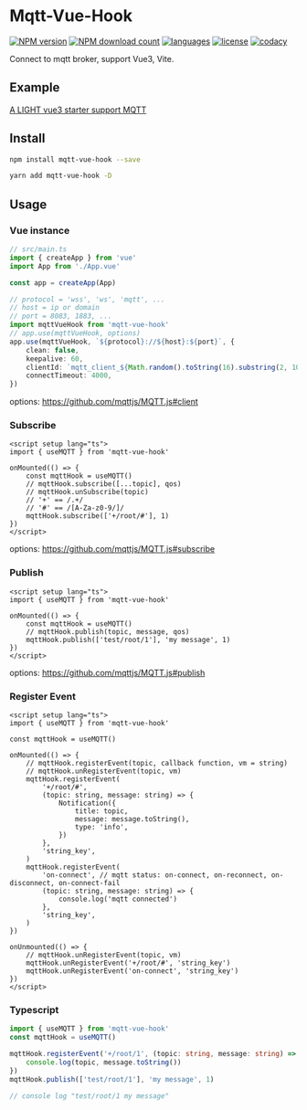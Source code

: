 # Mqtt-Vue-Hook

[![NPM version](https://img.shields.io/npm/v/mqtt-vue-hook.svg)](https://www.npmjs.com/package/mqtt-vue-hook)
[![NPM download count](https://img.shields.io/npm/dt/mqtt-vue-hook)](https://www.npmjs.com/package/mqtt-vue-hook)
[![languages](https://img.shields.io/github/languages/top/tommy44458/mqtt-vue-hook)](https://www.npmjs.com/package/mqtt-vue-hook)
[![license](https://img.shields.io/npm/l/mqtt-vue-hook)](https://www.npmjs.com/package/mqtt-vue-hook)
[![codacy](https://img.shields.io/codacy/grade/167baac7ff374d359dac9f885f566c0f)](https://www.npmjs.com/package/mqtt-vue-hook)

Connect to mqtt broker, support Vue3, Vite.

## Example

[A LIGHT vue3 starter support MQTT](https://github.com/tommy44458/light-vue3-starter)

## Install

```bash
npm install mqtt-vue-hook --save
```

```bash
yarn add mqtt-vue-hook -D
```

## Usage

### Vue instance

```ts
// src/main.ts
import { createApp } from 'vue'
import App from './App.vue'

const app = createApp(App)

// protocol = 'wss', 'ws', 'mqtt', ...
// host = ip or domain
// port = 8083, 1883, ...
import mqttVueHook from 'mqtt-vue-hook'
// app.use(mqttVueHook, options)
app.use(mqttVueHook, `${protocol}://${host}:${port}`, {
    clean: false,
    keepalive: 60,
    clientId: `mqtt_client_${Math.random().toString(16).substring(2, 10)}`,
    connectTimeout: 4000,
})
```

options: https://github.com/mqttjs/MQTT.js#client

### Subscribe

```vue
<script setup lang="ts">
import { useMQTT } from 'mqtt-vue-hook'

onMounted(() => {
    const mqttHook = useMQTT()
    // mqttHook.subscribe([...topic], qos)
    // mqttHook.unSubscribe(topic)
    // '+' == /.+/
    // '#' == /[A-Za-z0-9/]/
    mqttHook.subscribe(['+/root/#'], 1)
})
</script>
```

options: https://github.com/mqttjs/MQTT.js#subscribe

### Publish

```vue
<script setup lang="ts">
import { useMQTT } from 'mqtt-vue-hook'

onMounted(() => {
    const mqttHook = useMQTT()
    // mqttHook.publish(topic, message, qos)
    mqttHook.publish(['test/root/1'], 'my message', 1)
})
</script>
```

options: https://github.com/mqttjs/MQTT.js#publish

### Register Event

```vue
<script setup lang="ts">
import { useMQTT } from 'mqtt-vue-hook'

const mqttHook = useMQTT()

onMounted(() => {
    // mqttHook.registerEvent(topic, callback function, vm = string)
    // mqttHook.unRegisterEvent(topic, vm)
    mqttHook.registerEvent(
        '+/root/#',
        (topic: string, message: string) => {
            Notification({
                title: topic,
                message: message.toString(),
                type: 'info',
            })
        },
        'string_key',
    )
    mqttHook.registerEvent(
        'on-connect', // mqtt status: on-connect, on-reconnect, on-disconnect, on-connect-fail
        (topic: string, message: string) => {
            console.log('mqtt connected')
        },
        'string_key',
    )
})

onUnmounted(() => {
    // mqttHook.unRegisterEvent(topic, vm)
    mqttHook.unRegisterEvent('+/root/#', 'string_key')
    mqttHook.unRegisterEvent('on-connect', 'string_key')
})
</script>
```

### Typescript

```ts
import { useMQTT } from 'mqtt-vue-hook'
const mqttHook = useMQTT()

mqttHook.registerEvent('+/root/1', (topic: string, message: string) => {
    console.log(topic, message.toString())
})
mqttHook.publish(['test/root/1'], 'my message', 1)

// console log "test/root/1 my message"
```
